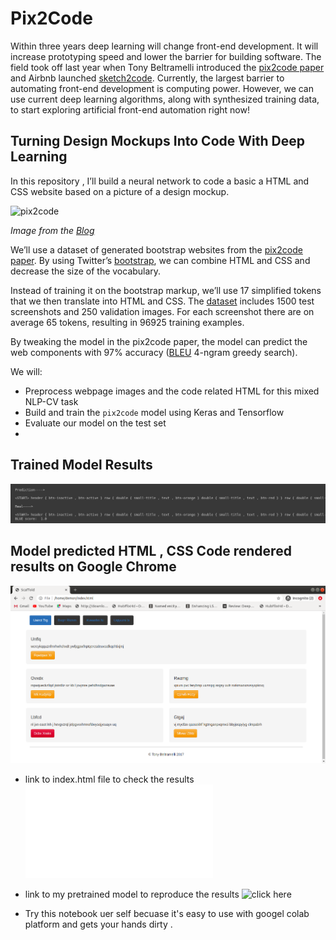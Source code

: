 # Pix2Code

Within three years deep learning will change front-end development. It will increase prototyping speed and lower the barrier for building software. The field took off last year when Tony Beltramelli introduced the [pix2code paper](https://arxiv.org/abs/1705.07962) and Airbnb launched [sketch2code](https://airbnb.design/sketching-interfaces/). Currently, the largest barrier to automating front-end development is computing power. However, we can use current deep learning algorithms, along with synthesized training data, to start exploring artificial front-end automation right now!

## Turning Design Mockups Into Code With Deep Learning

In this repository , I’ll build a neural network to code a basic a HTML and CSS website based on a picture of a design mockup.

![pix2code](https://blog.floydhub.com/content/images/2018/04/bootstrap_overview.gif)

*Image from the [Blog](https://blog.floydhub.com/turning-design-mockups-into-code-with-deep-learning/)*


We’ll use a dataset of generated bootstrap websites from the [pix2code paper](https://arxiv.org/abs/1705.07962). By using Twitter’s [bootstrap](https://getbootstrap.com/), we can combine HTML and CSS and decrease the size of the vocabulary.

Instead of training it on the bootstrap markup, we’ll use 17 simplified tokens that we then translate into HTML and CSS. The [dataset](https://github.com/tonybeltramelli/pix2code/tree/master/datasets) includes 1500 test screenshots and 250 validation images. For each screenshot there are on average 65 tokens, resulting in 96925 training examples.

By tweaking the model in the pix2code paper, the model can predict the web components with 97% accuracy ([BLEU](https://en.wikipedia.org/wiki/BLEU) 4-ngram greedy search).

We will:

- Preprocess webpage images and the code related HTML for this mixed NLP-CV task
- Build and train the `pix2code` model using Keras and Tensorflow
- Evaluate our model on the test set
- 
## Trained Model Results 
![](assets/2.png)

## Model predicted HTML , CSS Code rendered results on Google Chrome

![](assets/1.png)

* link to index.html file to check the results ![click here](assets/index.html)
* link to my pretrained model to reproduce the results ![click here](https://drive.google.com/file/d/10P31XQdVFmNimDlV_DbJ-WIdTAlClTI7/view?usp=sharing)

* Try this notebook uer self becuase it's easy to use with googel colab platform and gets your hands dirty .